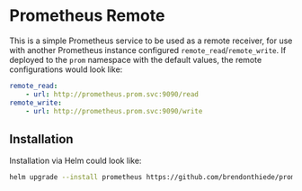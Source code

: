 # Prometheus Remote

This is a simple Prometheus service to be used as a remote receiver, for use with another Prometheus instance configured `remote_read`/`remote_write`. If deployed to the `prom` namespace with the default values, the remote configurations would look like:

```yaml
remote_read:
    - url: http://prometheus.prom.svc:9090/read
remote_write:
    - url: http://prometheus.prom.svc:9090/write
```

## Installation

Installation via Helm could look like:

```bash
helm upgrade --install prometheus https://github.com/brendonthiede/prometheus-remote/releases/download/prometheus-remote-0.1.3/prometheus-remote-0.1.3.tgz -n prom --create-namespace
```
